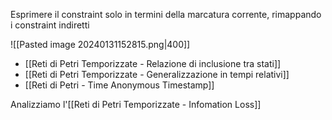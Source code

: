 Esprimere il constraint solo in termini della marcatura corrente, rimappando i constraint indiretti

![[Pasted image 20240131152815.png|400]]

- [[Reti di Petri Temporizzate - Relazione di inclusione tra stati]]
- [[Reti di Petri Temporizzate - Generalizzazione in tempi relativi]]
- [[Reti di Petri - Time Anonymous Timestamp]]

Analizziamo l'[[Reti di Petri Temporizzate - Infomation Loss]]